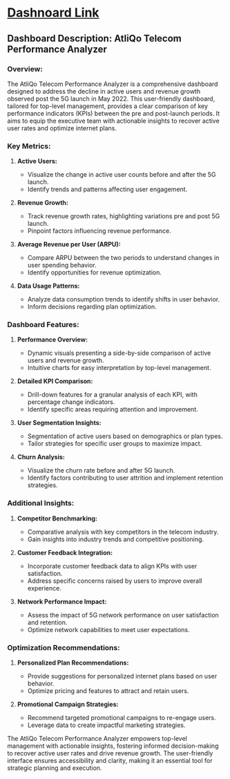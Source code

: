 # [Dashnoard Link](https://www.novypro.com/project/atliqo-telecom-performance-analyzer)

## Dashboard Description: AtliQo Telecom Performance Analyzer

### Overview:
The AtliQo Telecom Performance Analyzer is a comprehensive dashboard designed to address the decline in active users and revenue growth observed post the 5G launch in May 2022. This user-friendly dashboard, tailored for top-level management, provides a clear comparison of key performance indicators (KPIs) between the pre and post-launch periods. It aims to equip the executive team with actionable insights to recover active user rates and optimize internet plans.

### Key Metrics:
1. **Active Users:**
   - Visualize the change in active user counts before and after the 5G launch.
   - Identify trends and patterns affecting user engagement.

2. **Revenue Growth:**
   - Track revenue growth rates, highlighting variations pre and post 5G launch.
   - Pinpoint factors influencing revenue performance.

3. **Average Revenue per User (ARPU):**
   - Compare ARPU between the two periods to understand changes in user spending behavior.
   - Identify opportunities for revenue optimization.

4. **Data Usage Patterns:**
   - Analyze data consumption trends to identify shifts in user behavior.
   - Inform decisions regarding plan optimization.

### Dashboard Features:
1. **Performance Overview:**
   - Dynamic visuals presenting a side-by-side comparison of active users and revenue growth.
   - Intuitive charts for easy interpretation by top-level management.

2. **Detailed KPI Comparison:**
   - Drill-down features for a granular analysis of each KPI, with percentage change indicators.
   - Identify specific areas requiring attention and improvement.

3. **User Segmentation Insights:**
   - Segmentation of active users based on demographics or plan types.
   - Tailor strategies for specific user groups to maximize impact.

4. **Churn Analysis:**
   - Visualize the churn rate before and after 5G launch.
   - Identify factors contributing to user attrition and implement retention strategies.

### Additional Insights:
1. **Competitor Benchmarking:**
   - Comparative analysis with key competitors in the telecom industry.
   - Gain insights into industry trends and competitive positioning.

2. **Customer Feedback Integration:**
   - Incorporate customer feedback data to align KPIs with user satisfaction.
   - Address specific concerns raised by users to improve overall experience.

3. **Network Performance Impact:**
   - Assess the impact of 5G network performance on user satisfaction and retention.
   - Optimize network capabilities to meet user expectations.

### Optimization Recommendations:
1. **Personalized Plan Recommendations:**
   - Provide suggestions for personalized internet plans based on user behavior.
   - Optimize pricing and features to attract and retain users.

2. **Promotional Campaign Strategies:**
   - Recommend targeted promotional campaigns to re-engage users.
   - Leverage data to create impactful marketing strategies.

The AtliQo Telecom Performance Analyzer empowers top-level management with actionable insights, fostering informed decision-making to recover active user rates and drive revenue growth. The user-friendly interface ensures accessibility and clarity, making it an essential tool for strategic planning and execution.
